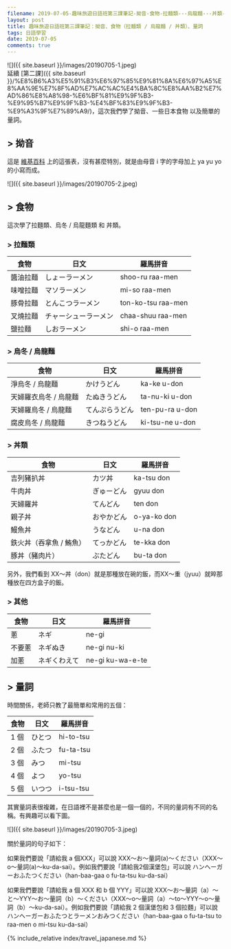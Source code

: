 ```yaml
---
filename: 2019-07-05-趣味旅遊日語班第三課筆記-拗音-食物-拉麵類---烏龍麵---丼類--量詞.md
layout: post
title: 趣味旅遊日語班第三課筆記：拗音、食物（拉麵類 / 烏龍麵 / 丼類）、量詞
tags: 日語學習
date: 2019-07-05
comments: true
---
```


![]({{ site.baseurl }}/images/20190705-1.jpeg)  
延續 [第二課]({{ site.baseurl }}/%E8%B6%A3%E5%91%B3%E6%97%85%E9%81%8A%E6%97%A5%E8%AA%9E%E7%8F%AD%E7%AC%AC%E4%BA%8C%E8%AA%B2%E7%AD%86%E8%A8%98-%E6%BF%81%E9%9F%B3-%E9%95%B7%E9%9F%B3-%E4%BF%83%E9%9F%B3-%E9%A3%9F%E7%89%A9/)，這次我們學了拗音、一些日本食物 以及簡單的量詞。

## > 拗音

這是 [維基百科](https://zh.wikipedia.org/wiki/%E6%8B%97%E9%9F%B3) 上的這張表，沒有甚麼特別，就是由母音 i 字的字母加上 ya yu yo 的小寫而成。

![]({{ site.baseurl }}/images/20190705-2.jpeg)

## > 食物

這次學了拉麵類、烏冬 / 烏龍麵類 和 丼類。

### > 拉麵類

|食物|日文|羅馬拼音|
| --- | --- | --- |
|醬油拉麵|しょーラーメン|shoo-ru raa-men|
|味噌拉麵|マソラーメン|mi-so raa-men|
|豚⻣拉麵|とんこつラーメン|ton-ko-tsu raa-men|
|叉燒拉麵|チャーシューラーメン|chaa-shuu raa-men|
|鹽拉麵|しおラーメン|shi-o raa-men|

### > 烏冬 / 烏龍麵

食物|日文|羅馬拼音|
| --- | --- | --- |
|淨烏冬 / 烏龍麵|かけうどん|ka-ke u-don|
|天婦羅衣烏冬 / 烏龍麵|たぬきうどん|ta-nu-ki u-don|
|天婦羅烏冬 / 烏龍麵|てんぷらうどん|ten-pu-ra u-don|
|腐皮烏冬 / 烏龍麵|きつねうどん|ki-tsu-ne u-don|

### > 丼類

|食物|日文|羅馬拼音|
| --- | --- | --- |
|吉列豬扒丼|カツ丼|ka-tsu don|
|牛肉丼|ぎゅーどん|gyuu don|
|天婦羅丼|てんどん|ten don|
|親子丼|おやかどん|o-ya-ko don|
|鰻魚丼|うなどん|u-na don|
|鉄火丼（吞拿魚 / 鮪魚）|てっかどん|te-kka don|
|豚丼（豬肉片）|ぶたどん|bu-ta don|

另外，我們看到 XX～丼（don）就是那種放在碗的飯，而XX～重（jyuu）就晬那種放在四方盒子的飯。

### > 其他

|食物|日文|羅馬拼音|
| --- | --- | --- |
|蔥|ネギ|ne-gi|
|不要蔥|ネギぬき|ne-gi nu-ki|
|加蔥|ネギくわえて|ne-gi ku-wa-e-te|

## > 量詞

時間關係，老師只教了最簡單和常用的五個：

|食物|日文|羅馬拼音|
| --- | --- | --- |
|1 個|ひとつ|hi-to-tsu|
|2 個|ふたつ|fu-ta-tsu|
|3 個|みつ|mi-tsu|
|4 個|よつ|yo-tsu|
|5 個|いつつ|i-tsu-tsu|

其實量詞表很複雜，在日語裡不是甚麼也是一個一個的，不同的量詞有不同的名稱。有興趣可以看下圖。

![]({{ site.baseurl }}/images/20190705-3.jpeg)


關於量詞的句子如下：

如果我們要說「請給我 a 個XXX」可以說 XXX～お～量詞(a)～ください（XXX～o～量詞(a)～ku-da-sai）。例如我們要說「請給我2個漢堡包」可以說 ハンヘーガーおふたつください（han-baa-gaa o fu-ta-tsu ku-da-sai）

如果我們要說「請給我 a 個 XXX 和 b 個 YYY」可以說 XXX～お～量詞（a）～と～YYY～お～量詞（b）～ください（XXX～o～量詞（a）～to～YYY～o～量詞（b）～ku-da-sai）。例如我們要說「請給我 2 個漢堡包和 3 個拉麵」可以說 ハンヘーガーおふたつとラーメンおみつください（han-baa-gaa o fu-ta-tsu to raa-men o mi-tsu ku-da-sai）

{% include_relative index/travel_japanese.md %}